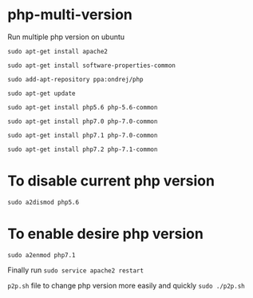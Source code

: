 # php-multi-version
Run multiple php version on ubuntu

```sudo apt-get install apache2```

```sudo apt-get install software-properties-common```

```sudo add-apt-repository ppa:ondrej/php```

```sudo apt-get update```

```sudo apt-get install php5.6 php-5.6-common```

```sudo apt-get install php7.0 php-7.0-common```

```sudo apt-get install php7.1 php-7.0-common```

```sudo apt-get install php7.2 php-7.1-common```

# To disable current php version
```sudo a2dismod php5.6```

# To enable desire php version
```sudo a2enmod php7.1```

Finally run ```sudo service apache2 restart```


```p2p.sh``` file to change php version more easily and quickly
```sudo ./p2p.sh```
